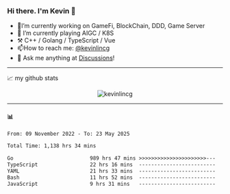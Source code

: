 ### Hi there. I'm Kevin 👋

- 🔭I’m currently working on GameFi, BlockChain, DDD, Game Server
- 🌱 I’m currently playing AIGC / K8S
-   :hammer_and_pick: C++ / Golang / TypeScript / Vue
- 📫How to reach me: [@kevinlincg](https://twitter.com/kevinlincg) 
-   :thought_balloon: Ask me anything at [Discussions](https://github.com/kevinlincg/kevinlincg/issues/new)!

---

📈 my github stats

<p align="center"> <img src="https://github-readme-stats-ouuan.vercel.app/api?username=kevinlincg&theme=dark&show_icons=true&count_private=true" alt="kevinlincg" />

---

#### :bar_chart: 

<!--START_SECTION:waka-->

```txt
From: 09 November 2022 - To: 23 May 2025

Total Time: 1,138 hrs 34 mins

Go                         989 hrs 47 mins >>>>>>>>>>>>>>>>>>>>>>---   86.93 %
TypeScript                 22 hrs 16 mins  -------------------------   01.96 %
YAML                       21 hrs 33 mins  -------------------------   01.89 %
Bash                       11 hrs 52 mins  -------------------------   01.04 %
JavaScript                 9 hrs 31 mins   -------------------------   00.84 %
```

<!--END_SECTION:waka-->
